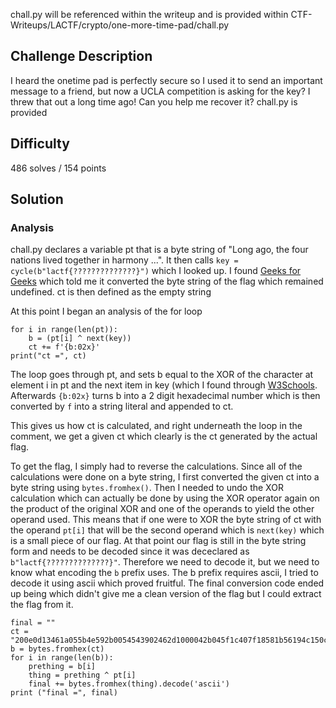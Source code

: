 chall.py will be referenced within the writeup and is provided within CTF-Writeups/LACTF/crypto/one-more-time-pad/chall.py

## Challenge Description 
I heard the onetime pad is perfectly secure so I used it to send an important message to a friend, but now a UCLA competition is asking for the key? I threw that out a long time ago! Can you help me recover it?
chall.py is provided

## Difficulty
486 solves / 154 points

## Solution

### Analysis
chall.py declares a variable pt that is a byte string of "Long ago, the four nations lived together in harmony ...". It then calls `key = cycle(b"lactf{??????????????}")` which I looked up. I found [Geeks for Geeks](https://www.geeksforgeeks.org/python-itertools-cycle/) which told me it converted the byte string of the flag which remained undefined. ct is then defined as the empty string

At this point I began an analysis of the for loop
```
for i in range(len(pt)):
    b = (pt[i] ^ next(key))
    ct += f'{b:02x}'
print("ct =", ct)
```
The loop goes through pt, and sets b equal to the XOR of the character at element i in pt and the next item in key (which I found through [W3Schools](https://www.w3schools.com/python/ref_func_next.asp). Afterwards `{b:02x}` turns b into a 2 digit hexadecimal number which is then converted by `f` into a string literal and appended to ct. 

This gives us how ct is calculated, and right underneath the loop in the comment, we get a given ct which clearly is the ct generated by the actual flag.

To get the flag, I simply had to reverse the calculations. Since all of the calculations were done on a byte string, I first converted the given ct into a byte string using `bytes.fromhex()`. Then I needed to undo the XOR calculation which can actually be done by using the XOR operator again on the product of the original XOR and one of the operands to yield the other operand used. This means that if one were to XOR the byte string of ct with the operand `pt[i]`  that will be the second operand which is `next(key)` which is a small piece of our flag. At that point our flag is still in the byte string form and needs to be decoded since it was dececlared as `b"lactf{??????????????}"`. Therefore we need to decode it, but we need to know what encoding the `b` prefix uses. The b prefix requires ascii, I tried to decode it using ascii which proved fruitful. The final conversion code ended up being which didn't give me a clean version of the flag but I could extract the flag from it.
```
final = ""
ct = "200e0d13461a055b4e592b0054543902462d1000042b045f1c407f18581b56194c150c13030f0a5110593606111c3e1f5e305e174571431e"
b = bytes.fromhex(ct)
for i in range(len(b)):
    prething = b[i]
    thing = prething ^ pt[i]
    final += bytes.fromhex(thing).decode('ascii')
print ("final =", final)
```
